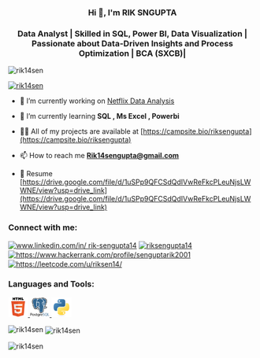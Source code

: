 <h3 align="center">Hi 👋, I'm RIK SNGUPTA</h3>
<h3 align="center">Data Analyst | Skilled in SQL, Power BI, Data Visualization | Passionate about Data-Driven Insights and Process Optimization | BCA (SXCB)|</h3>


<p align="left"> <img src="https://komarev.com/ghpvc/?username=rik14sen&label=Profile%20views&color=0e75b6&style=flat" alt="rik14sen" /> </p>

<p align="left"> <a href="https://github.com/ryo-ma/github-profile-trophy"><img src="https://github-profile-trophy.vercel.app/?username=rik14sen" alt="rik14sen" /></a> </p>

- 🔭 I’m currently working on [Netflix Data Analysis](https://github.com/rik14sen/Netflix-data-analysis)

- 🌱 I’m currently learning **SQL , Ms Excel , Powerbi**

- 👨‍💻 All of my projects are available at [https://campsite.bio/riksengupta](https://campsite.bio/riksengupta)

- 📫 How to reach me **Rik14sengupta@gmail.com**

- 📄 Resume  [https://drive.google.com/file/d/1uSPp9QFCSdQdIVwReFkcPLeuNjsLWWNE/view?usp=drive_link](https://drive.google.com/file/d/1uSPp9QFCSdQdIVwReFkcPLeuNjsLWWNE/view?usp=drive_link)

<h3 align="left">Connect with me:</h3>
<p align="left">
<a href="https://linkedin.com/in/www.linkedin.com/in/ rik-sengupta14" target="blank"><img align="center" src="https://raw.githubusercontent.com/rahuldkjain/github-profile-readme-generator/master/src/images/icons/Social/linked-in-alt.svg" alt="www.linkedin.com/in/ rik-sengupta14" height="30" width="40" /></a>
<a href="https://instagram.com/riksengupta14" target="blank"><img align="center" src="https://raw.githubusercontent.com/rahuldkjain/github-profile-readme-generator/master/src/images/icons/Social/instagram.svg" alt="riksengupta14" height="30" width="40" /></a>
<a href="https://www.hackerrank.com/https://www.hackerrank.com/profile/senguptarik2001" target="blank"><img align="center" src="https://raw.githubusercontent.com/rahuldkjain/github-profile-readme-generator/master/src/images/icons/Social/hackerrank.svg" alt="https://www.hackerrank.com/profile/senguptarik2001" height="30" width="40" /></a>
<a href="https://www.leetcode.com/https://leetcode.com/u/riksen14/" target="blank"><img align="center" src="https://raw.githubusercontent.com/rahuldkjain/github-profile-readme-generator/master/src/images/icons/Social/leet-code.svg" alt="https://leetcode.com/u/riksen14/" height="30" width="40" /></a>
</p>

<h3 align="left">Languages and Tools:</h3>
<p align="left"> <a href="https://www.w3.org/html/" target="_blank" rel="noreferrer"> <img src="https://raw.githubusercontent.com/devicons/devicon/master/icons/html5/html5-original-wordmark.svg" alt="html5" width="40" height="40"/> </a> <a href="https://www.postgresql.org" target="_blank" rel="noreferrer"> <img src="https://raw.githubusercontent.com/devicons/devicon/master/icons/postgresql/postgresql-original-wordmark.svg" alt="postgresql" width="40" height="40"/> </a> <a href="https://www.python.org" target="_blank" rel="noreferrer"> <img src="https://raw.githubusercontent.com/devicons/devicon/master/icons/python/python-original.svg" alt="python" width="40" height="40"/> </a> </p>

<p><img align="left" src="https://github-readme-stats.vercel.app/api/top-langs?username=rik14sen&show_icons=true&locale=en&layout=compact" alt="rik14sen" /></p>

<p>&nbsp;<img align="center" src="https://github-readme-stats.vercel.app/api?username=rik14sen&show_icons=true&locale=en" alt="rik14sen" /></p>

<p><img align="center" src="https://github-readme-streak-stats.herokuapp.com/?user=rik14sen&" alt="rik14sen" /></p>
